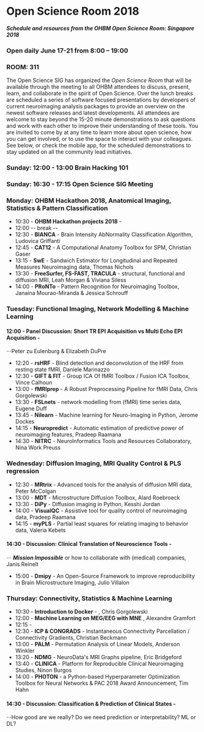 # Open Science Room 2018

***Schedule and resources from the OHBM Open Science Room: Singapore 2018***

### Open daily June 17-21 from 8:00 – 19:00
### ROOM: 311

The Open Science SIG has organized the *Open Science Room* that will be available through the meeting to all OHBM attendees to discuss, present, learn, and collaborate in the spirit of Open Science. Over the lunch breaks are scheduled a series of software focused presentations by developers of current neuroimaging analysis packages to provide an overview on the newest software releases and latest developments. All attendees are welcome to stay beyond the 15-20 minute demonstrations to ask questions and work with each other to improve their understanding of these tools. You are invited to come by at any time to learn more about open science, how you can get involved, or to use the space to interact with your colleagues. See below, or check the mobile app, for the scheduled demonstrations to stay updated on all the community lead initiatives.


### Sunday: 12:00 - 13:00 Brain Hacking 101
### Sunday: 16:30 - 17:15 Open Science SIG Meeting

### Monday: OHBM Hackathon 2018, Anatomical Imaging, Statistics & Pattern Classification
 - 10:30  - **OHBM Hackathon projects 2018** -
 - 12:00  -- break --
 - 12:30  - **BIANCA** - Brain Intensity AbNormality Classification Algorithm, Ludovica Griffanti
 - 12:45  - **CAT12** - A Computational Anatomy Toolbox for SPM, Christian Gaser
 - 13:15  - **SwE** - Sandwich Estimator for Longitudinal and Repeated Measures Neuroimaging data, Thomas Nichols
 - 13:30  - **FreeSurfer, FS-FAST, TRACULA** - structural, functional and diffusion MRI, Leah Morgan & Viviana Siless
 - 14:00  - **PRoNTo** - Pattern Recognition for Neuroimaging Toolbox, Janaina Mourao-Miranda & Jessica Schrouff

### Tuesday: Functional Imaging, Network Modelling & Machine Learning
 #### 12:00  - Panel Discussion: Short TR EPI Acquisition vs Multi Echo EPI Acquisition -
 ⋅⋅⋅Peter zu Eulenburg & Elizabeth DuPre
 - 12:20  - **rsHRF** - Blind detection and deconvolution of the HRF from resting state fMRI, Daniele Marinazzo
 - 12:30  - **GIFT & FIT** - Group ICA Of fMRI Toolbox / Fusion ICA Toolbox, Vince Calhoun
 - 13:00  - **fMRIprep** - A Robust Preprocessing Pipeline for fMRI Data, Chris Gorgolewski
 - 13:30  - **FSLnets** - network modelling from (fMRI) time series data, Eugene Duff
 - 13:45  - **Nilearn** - Machine learning for Neuro-Imaging in Python, Jerome Dockes
 - 14:15  - **Neuropredict** - Automatic estimation of predictive power of neuroimaging features, Pradeep Raamana
 - 14:30  - **NITRC** -  NeuroInformatics Tools and Resources Collaboratory, Nina Work Preuss
 
### Wednesday: Diffusion Imaging, MRI Quality Control & PLS regression
 - 12:30  - **MRtrix** - Advanced tools for the analysis of diffusion MRI data, Peter McColgan
 - 13:00  - **MDT** - Microstructure Diffusion Toolbox, Alard Roebroeck
 - 13:30  - **DiPy** - Diffusion imaging in Python, Kesshi Jordan
 - 14:00  - **VisualQC** - Assistive tool for quality control of neuroimaging data, Pradeep Raamana
 - 14:15  - **myPLS** - Partial least squares for relating imaging to behavior data, Valeria Kebets
 #### 14:30  - Discussion: Clinical Translation of Neuroscience Tools - 
 ⋅⋅⋅ ***Mission Impossible*** or how to collaborate with (medical) companies, Janis Reinelt
 - 15:00  - **Dmipy** - An Open-Source Framework to improve reproducibility in Brain Microstructure Imaging, Julio Villalon

### Thursday: Connectivity, Statistics & Machine Learning
 - 10:30  - **Introduction to Docker** - , Chris Gorgolewski
 - 12:00  - **Machine Learning on MEG/EEG with MNE** , Alexandre Gramfort 
 - 12:15  - 
 - 12:30  - **ICP & CONGRADS** - Instantaneous Connectivity Parcellation / Connectivity Gradients, Christian Beckmann
 - 13:00  - **PALM** - Permutation Analysis of Linear Models, Anderson Winkler
 - 13:20  - **NDMG** - NeuroData's MRI Graphs pipeline, Eric Bridgeford
 - 13:40  - **CLINICA** - Platform for Reproducible Clinical Neuroimaging Studies, Ninon Burgos
 - 14:00  - **PHOTON** - a Python-based Hyperparameter Optimization Toolbox for Neural Networks & 
            PAC 2018 Award Announcement, Tim Hahn
 #### 14:30 - Discussion: Classification & Prediction of Clinical States -
 ⋅⋅⋅How good are we really? Do we need prediction or interpretability? ML or DL?
